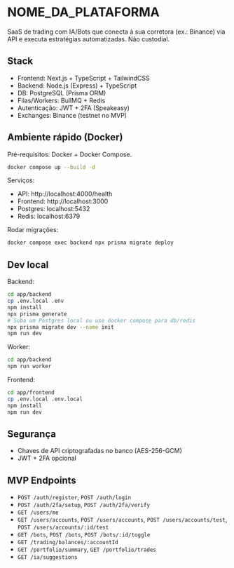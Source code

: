 # NOME_DA_PLATAFORMA

SaaS de trading com IA/Bots que conecta à sua corretora (ex.: Binance) via API e executa estratégias automatizadas. Não custodial.

## Stack
- Frontend: Next.js + TypeScript + TailwindCSS
- Backend: Node.js (Express) + TypeScript
- DB: PostgreSQL (Prisma ORM)
- Filas/Workers: BullMQ + Redis
- Autenticação: JWT + 2FA (Speakeasy)
- Exchanges: Binance (testnet no MVP)

## Ambiente rápido (Docker)

Pré-requisitos: Docker + Docker Compose.

```bash
docker compose up --build -d
```

Serviços:
- API: http://localhost:4000/health
- Frontend: http://localhost:3000
- Postgres: localhost:5432
- Redis: localhost:6379

Rodar migrações:
```bash
docker compose exec backend npx prisma migrate deploy
```

## Dev local

Backend:
```bash
cd app/backend
cp .env.local .env
npm install
npx prisma generate
# Suba um Postgres local ou use docker compose para db/redis
npx prisma migrate dev --name init
npm run dev
```

Worker:
```bash
cd app/backend
npm run worker
```

Frontend:
```bash
cd app/frontend
cp .env.local .env.local
npm install
npm run dev
```

## Segurança
- Chaves de API criptografadas no banco (AES-256-GCM)
- JWT + 2FA opcional

## MVP Endpoints
- `POST /auth/register`, `POST /auth/login`
- `POST /auth/2fa/setup`, `POST /auth/2fa/verify`
- `GET /users/me`
- `GET /users/accounts`, `POST /users/accounts`, `POST /users/accounts/test`, `POST /users/accounts/:id/test`
- `GET /bots`, `POST /bots`, `POST /bots/:id/toggle`
- `GET /trading/balances/:accountId`
- `GET /portfolio/summary`, `GET /portfolio/trades`
- `GET /ia/suggestions`